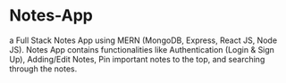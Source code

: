 # Notes-App
a Full Stack Notes App using MERN (MongoDB, Express, React JS, Node JS). Notes App contains functionalities like Authentication (Login &amp; Sign Up), Adding/Edit Notes, Pin important notes to the top, and searching through the notes.  
